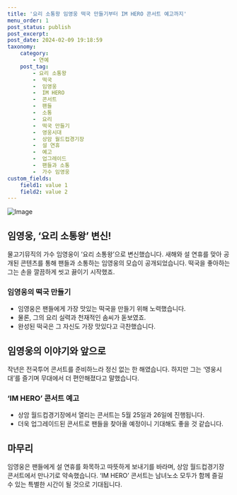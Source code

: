 ```yaml
---
title: '요리 소통왕 임영웅 떡국 만들기부터 IM HERO 콘서트 예고까지'
menu_order: 1
post_status: publish
post_excerpt: 
post_date: 2024-02-09 19:18:59
taxonomy:
    category:
        - 연예
    post_tag:
        - 요리 소통왕
        -  떡국
        -  임영웅
        -  IM HERO
        -  콘서트
        -  팬들
        -  소통
        -  요리
        -  떡국 만들기
        -  영웅시대
        -  상암 월드컵경기장
        -  설 연휴
        -  예고
        -  업그레이드
        -  팬들과 소통
        -  가수 임영웅
custom_fields:
    field1: value 1
    field2: value 2
---
```


![Image](https://mimgnews.pstatic.net/image/312/2024/02/09/0000648548_001_20240209072401346.jpg?type=w540)

## 임영웅, ‘요리 소통왕’ 변신!
물고기뮤직의 가수 임영웅이 ‘요리 소통왕’으로 변신했습니다. 새해와 설 연휴를 맞아 공개된 콘텐츠를 통해 팬들과 소통하는 임영웅의 모습이 공개되었습니다. 떡국을 좋아하는 그는 손을 깔끔하게 씻고 끓이기 시작했죠.
### 임영웅의 떡국 만들기
- 임영웅은 팬들에게 가장 맛있는 떡국을 만들기 위해 노력했습니다.
- 물론, 그의 요리 실력과 천재적인 솜씨가 돋보였죠.
- 완성된 떡국은 그 자신도 가장 맛있다고 극찬했습니다.
## 임영웅의 이야기와 앞으로
작년은 전국투어 콘서트를 준비하느라 정신 없는 한 해였습니다. 하지만 그는 ‘영웅시대’를 즐기며 무대에서 더 편안해졌다고 말했습니다. 
### ‘IM HERO’ 콘서트 예고
- 상암 월드컵경기장에서 열리는 콘서트는 5월 25일과 26일에 진행됩니다.
- 더욱 업그레이드된 콘서트로 팬들을 찾아올 예정이니 기대해도 좋을 것 같습니다.
## 마무리
임영웅은 팬들에게 설 연휴를 화목하고 따뜻하게 보내기를 바라며, 상암 월드컵경기장 콘서트에서 만나기로 약속했습니다. ‘IM HERO’ 콘서트는 남녀노소 모두가 함께 즐길 수 있는 특별한 시간이 될 것으로 기대됩니다.
